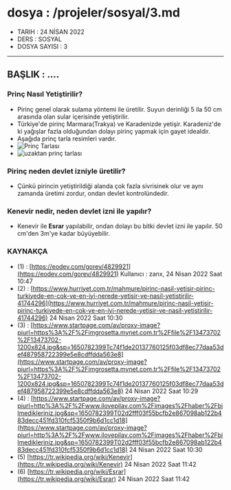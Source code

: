 # dosya : /projeler/sosyal/3.md
- TARIH : 24 NİSAN 2022
- DERS : SOSYAL
- DOSYA SAYISI : 3
-------------------------

## BAŞLIK : ....
### Prinç Nasıl Yetiştirilir?
- Pirinç genel olarak sulama yöntemi ile üretilir. Suyun derinliği 5 ila 50 cm arasında olan sular içerisinde yetiştirilir.
- Türkiye'de pirinç Marmara(Trakya) ve Karadenizde yetişir. Karadeniz'de ki yağışlar fazla olduğundan dolayı pirinç yapmak için gayet idealdir. 
- Aşağıda prinç tarla resimleri vardır.
- ![Prinç Tarlası](https://www.startpage.com/av/proxy-image?piurl=https%3A%2F%2Fimgrosetta.mynet.com.tr%2Ffile%2F13473702%2F13473702-1200x824.jpg&sp=1650782399Tc74f1de20137760125f03df8ec77daa53def487958722399e5e8cdffdda563e8)
- ![uzaktan prinç tarlası](https://www.startpage.com/av/proxy-image?piurl=http%3A%2F%2Fwww.ilovepilav.com%2Fimages%2Fhaber%2Fbilmedikleriniz.jpg&sp=1650782399T02d2fff03f55bcfb2e867098ab122b483decc451fd310fcf5350f9b6d1cc1d18)
### Pirinç neden devlet izniyle üretilir?
- Çünkü pirincin yetiştirildiği alanda çok fazla sivrisinek olur ve aynı zamanda üretimi zordur, ondan devlet kontrolündedir.
### Kenevir nedir,  neden devlet izni ile yapılır?
- Kenevir ile **Esrar** yapılabilir, ondan dolayı bu bitki devlet izni ile yapılır. 50 cm'den 3m'ye kadar büyüyebilir.

### KAYNAKÇA 
- (1) : [https://eodev.com/gorev/4829921](https://eodev.com/gorev/4829921) Kullanıcı : zanx, 24 Nisan 2022 Saat 10:47
- (2) : [https://www.hurriyet.com.tr/mahmure/pirinc-nasil-yetisir-pirinc-turkiyede-en-cok-ve-en-iyi-nerede-yetisir-ve-nasil-yetistirilir-41744296](https://www.hurriyet.com.tr/mahmure/pirinc-nasil-yetisir-pirinc-turkiyede-en-cok-ve-en-iyi-nerede-yetisir-ve-nasil-yetistirilir-41744296) 24 Nisan 2022 Saat 10:30
- (3) : [https://www.startpage.com/av/proxy-image?piurl=https%3A%2F%2Fimgrosetta.mynet.com.tr%2Ffile%2F13473702%2F13473702-1200x824.jpg&sp=1650782399Tc74f1de20137760125f03df8ec77daa53def487958722399e5e8cdffdda563e8](https://www.startpage.com/av/proxy-image?piurl=https%3A%2F%2Fimgrosetta.mynet.com.tr%2Ffile%2F13473702%2F13473702-1200x824.jpg&sp=1650782399Tc74f1de20137760125f03df8ec77daa53def487958722399e5e8cdffdda563e8) 24 Nisan 2022 Saat 10:29
- (4) : [https://www.startpage.com/av/proxy-image?piurl=http%3A%2F%2Fwww.ilovepilav.com%2Fimages%2Fhaber%2Fbilmedikleriniz.jpg&sp=1650782399T02d2fff03f55bcfb2e867098ab122b483decc451fd310fcf5350f9b6d1cc1d18](https://www.startpage.com/av/proxy-image?piurl=http%3A%2F%2Fwww.ilovepilav.com%2Fimages%2Fhaber%2Fbilmedikleriniz.jpg&sp=1650782399T02d2fff03f55bcfb2e867098ab122b483decc451fd310fcf5350f9b6d1cc1d18) 24 Nisan 2022 Saat 10:30
- (5) [https://tr.wikipedia.org/wiki/Kenevir](https://tr.wikipedia.org/wiki/Kenevir) 24 Nisan 2022 Saat 11:42
- (6) [https://tr.wikipedia.org/wiki/Esrar](https://tr.wikipedia.org/wiki/Esrar) 24 Nisan 2022 Saat 11:42
